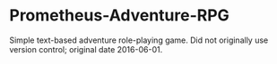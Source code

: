 # Prometheus-Adventure-RPG
Simple text-based adventure role-playing game. Did not originally use version control; original date 2016-06-01.

